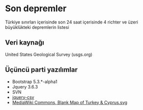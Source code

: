 # Son depremler

Türkiye sınırları içerisinde son 24 saat içerisinde 4 richter ve üzeri büyüklükteki depremlerin listesi

## Veri kaynağı

United States Geological Survey (usgs.org)

## Üçüncü parti yazılımlar

* Bootstrap 5.3.*-alpha1
* Jquery 3.6.3
* SVN
* [jquery-csv](https://github.com/evanplaice/jquery-csv)
* [MediaWiki Commons, Blank Map of Turkey & Cyprus.svg](https://commons.wikimedia.org/wiki/File:Blank_map_of_Turkey_%26_Cyprus.svg)